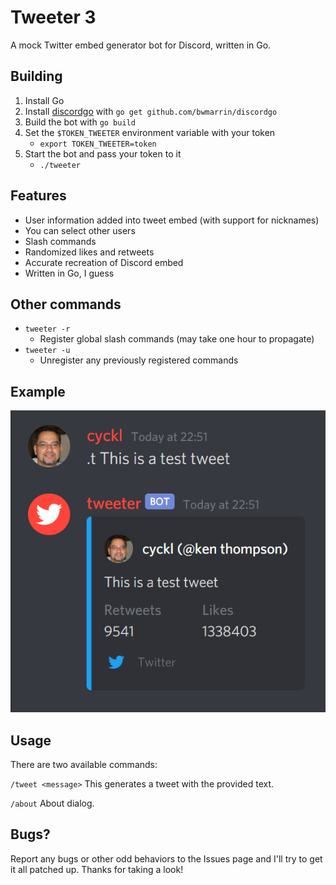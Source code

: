 # Tweeter 3
A mock Twitter embed generator bot for Discord, written in Go.

## Building
1. Install Go
2. Install [discordgo](https://github.com/bwmarrin/discordgo) with `go get github.com/bwmarrin/discordgo`
3. Build the bot with `go build`
4. Set the `$TOKEN_TWEETER` environment variable with your token
	- `export TOKEN_TWEETER=token`
5. Start the bot and pass your token to it
	- `./tweeter`

## Features
- User information added into tweet embed (with support for nicknames)
- You can select other users
- Slash commands
- Randomized likes and retweets
- Accurate recreation of Discord embed
- Written in Go, I guess

## Other commands
- `tweeter -r`
	- Register global slash commands (may take one hour to propagate)
- `tweeter -u`
	- Unregister any previously registered commands

## Example
![Example of usage and embed](https://github.com/cyckl/tweeter/raw/master/img/example.png)

## Usage
There are two available commands:

`/tweet <message>`
This generates a tweet with the provided text.

`/about`
About dialog.

## Bugs?
Report any bugs or other odd behaviors to the Issues page and I'll try to get it all patched up. Thanks for taking a look!
